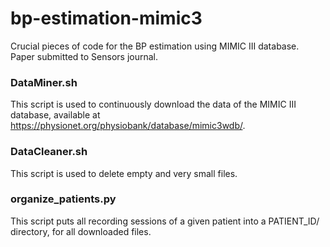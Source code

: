 # bp-estimation-mimic3
Crucial pieces of code for the BP estimation using MIMIC III database. Paper submitted to Sensors journal.

### DataMiner.sh
This script is used to continuously download the data of the MIMIC III database, available at https://physionet.org/physiobank/database/mimic3wdb/.

### DataCleaner.sh
This script is used to delete empty and very small files.

### organize_patients.py
This script puts all recording sessions of a given patient into a PATIENT_ID/ directory, for all downloaded files.
